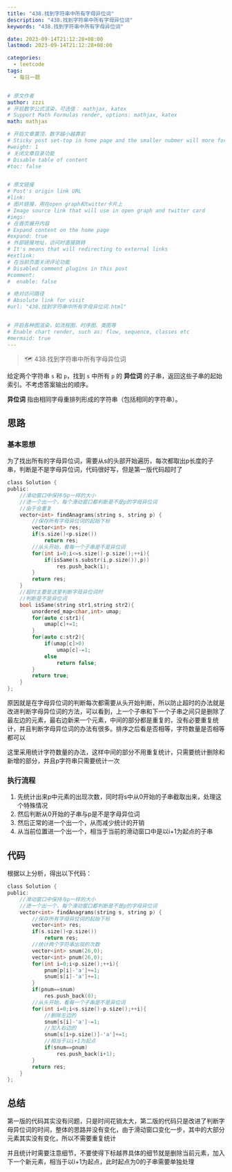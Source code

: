 ```yaml
---
title: "438.找到字符串中所有字母异位词"
description: "438.找到字符串中所有字母异位词"
keywords: "438.找到字符串中所有字母异位词"

date: 2023-09-14T21:12:28+08:00
lastmod: 2023-09-14T21:12:28+08:00

categories:
  - leetcode
tags:
  - 每日一题


# 原文作者
author: zzzi
# 开启数学公式渲染，可选值： mathjax, katex
# Support Math Formulas render, options: mathjax, katex
math: mathjax

# 开启文章置顶，数字越小越靠前
# Sticky post set-top in home page and the smaller nubmer will more forward.
#weight: 1
# 关闭文章目录功能
# Disable table of content
#toc: false


# 原文链接
# Post's origin link URL
#link:
# 图片链接，用在open graph和twitter卡片上
# Image source link that will use in open graph and twitter card
#imgs:
# 在首页展开内容
# Expand content on the home page
#expand: true
# 外部链接地址，访问时直接跳转
# It's means that will redirecting to external links
#extlink:
# 在当前页面关闭评论功能
# Disabled comment plugins in this post
#comment:
#  enable: false

# 绝对访问路径
# Absolute link for visit
#url: "438.找到字符串中所有字母异位词.html"


# 开启各种图渲染，如流程图、时序图、类图等
# Enable chart render, such as: flow, sequence, classes etc
#mermaid: true
---
```


>🗺 438.找到字符串中所有字母异位词

给定两个字符串 `s` 和 `p`，找到 `s` 中所有 `p` 的 **异位词** 的子串，返回这些子串的起始索引。不考虑答案输出的顺序。

**异位词** 指由相同字母重排列形成的字符串（包括相同的字符串）。

<!--more-->

## 思路

### 基本思想

为了找出所有的字母异位词，需要从s的头部开始遍历，每次都取出p长度的子串，判断是不是字母异位词，代码很好写，但是第一版代码超时了

```c
class Solution {
public:
    //滑动窗口中保持与p一样的大小
    //进一个出一个，每个滑动窗口都判断是不是p的字母异位词
    //由于会重复
    vector<int> findAnagrams(string s, string p) {
        //保存所有字母异位词的起始下标
        vector<int> res;
        if(s.size()<p.size())
            return res;
        //从头开始，看每一个子串是不是异位词
        for(int i=0;i<=s.size()-p.size();++i){
            if(isSame(s.substr(i,p.size()),p))
                res.push_back(i);
        }
        return res;
    }   
    //超时主要是这里判断字母异位词时
    //判断是不是异位词
    bool isSame(string str1,string str2){
        unordered_map<char,int> umap;
        for(auto c:str1){
            umap[c]+=1;
        }
        for(auto c:str2){
            if(umap[c]>0)
                umap[c]-=1;
            else
                return false;
        }
        return true;
    }
};
```

原因就是在字母异位词的判断每次都需要从头开始判断，所以防止超时的办法就是改进判断字母异位词的方法，可以看到，上一个子串和下一个子串之间只是删除了最左边的元素，最右边新来一个元素，中间的部分都是重复的，没有必要重复统计，并且判断字母异位词的办法有很多。排序之后看是否相等，字符数量是否相等都可以

这里采用统计字符数量的办法，这样中间的部分不用重复统计，只需要统计删除和新增的部分，并且p字符串只需要统计一次

### 执行流程

1. 先统计出来p中元素的出现次数，同时将s中从0开始的子串截取出来，处理这个特殊情况
2. 然后判断从0开始的子串与p是不是字母异位词
3. 然后正常的进一个出一个，从而减少统计的开销
4. 从当前位置进一个出一个，相当于当前的滑动窗口中是以i+1为起点的子串

## 代码

根据以上分析，得出以下代码：

```c
class Solution {
public:
    //滑动窗口中保持与p一样的大小
    //进一个出一个，每个滑动窗口都判断是不是p的字母异位词
    vector<int> findAnagrams(string s, string p) {
        //保存所有字母异位词的起始下标
        vector<int> res;
        if(s.size()<p.size())
            return res;
        //统计两个字符串出现的次数
        vector<int> snum(26,0);
        vector<int> pnum(26,0);
        for(int i=0;i<p.size();++i){
            pnum[p[i]-'a']+=1;
            snum[s[i]-'a']+=1;
        }
        if(pnum==snum)
            res.push_back(0);
        //从头开始，看每一个子串是不是异位词
        for(int i=0;i<s.size()-p.size();++i){
            //删除左边的
            snum[s[i]-'a']-=1;
            //加入右边的
            snum[s[i+p.size()]-'a']+=1;
            //相当于以i+1为起点
            if(snum==pnum)
                res.push_back(i+1);
        }
        return res;
    }   
};
```

## 总结

第一版的代码其实没有问题，只是时间花销太大，第二版的代码只是改进了判断字母异位词的时间，整体的思路并没有变化，由于滑动窗口变化一步，其中的大部分元素其实没有变化，所以不需要重复统计

并且统计时需要注意细节，不要使得下标越界具体的细节就是删除当前元素，加入下一个新元素，相当于以i+1为起点，此时起点为0的子串需要单独处理
